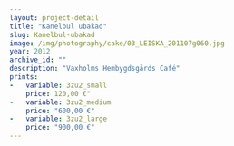 ```yaml
---
layout: project-detail
title: "Kanelbul ubakad"
slug: Kanelbul-ubakad
image: /img/photography/cake/03_LEISKA_201107g060.jpg
year: 2012
archive_id: ""
description: "Vaxholms Hembygdsgårds Café"
prints: 
-   variable: 3zu2_small
    price: 120,00 €"
-   variable: 3zu2_medium
    price: "600,00 €"
-   variable: 3zu2_large
    price: "900,00 €"
---
```

